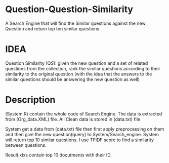 # Question-Question-Similarity
A Search Engine that will find the Similar questions against the new Question and return top ten similar questions.   

# IDEA
Question Similarity (QS): given the new question and a set of related questions from the collection, rank the similar questions according to their similarity to the original question (with the idea that the answers to the similar questions should be answering the new question as well)

# Description 
(System.R) contain the whole code of Search Engine.
The data is extracted from (Org_data.XML) file.
All Clean data is stored in (data.txt) file

System get a data from (data.txt) file then first apply preprocessing on them and then give the new question(query) to System/Search_engine.
System will return top 10 similar questions. I use TFIDF score to find a similarity between questions.

Result.xlxs contain top 10 docutments with their ID.
